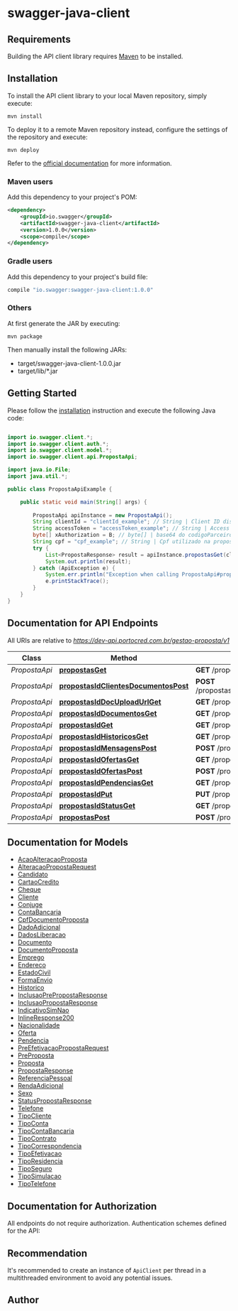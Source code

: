 # swagger-java-client

## Requirements

Building the API client library requires [Maven](https://maven.apache.org/) to be installed.

## Installation

To install the API client library to your local Maven repository, simply execute:

```shell
mvn install
```

To deploy it to a remote Maven repository instead, configure the settings of the repository and execute:

```shell
mvn deploy
```

Refer to the [official documentation](https://maven.apache.org/plugins/maven-deploy-plugin/usage.html) for more information.

### Maven users

Add this dependency to your project's POM:

```xml
<dependency>
    <groupId>io.swagger</groupId>
    <artifactId>swagger-java-client</artifactId>
    <version>1.0.0</version>
    <scope>compile</scope>
</dependency>
```

### Gradle users

Add this dependency to your project's build file:

```groovy
compile "io.swagger:swagger-java-client:1.0.0"
```

### Others

At first generate the JAR by executing:

    mvn package

Then manually install the following JARs:

* target/swagger-java-client-1.0.0.jar
* target/lib/*.jar

## Getting Started

Please follow the [installation](#installation) instruction and execute the following Java code:

```java

import io.swagger.client.*;
import io.swagger.client.auth.*;
import io.swagger.client.model.*;
import io.swagger.client.api.PropostaApi;

import java.io.File;
import java.util.*;

public class PropostaApiExample {

    public static void main(String[] args) {
        
        PropostaApi apiInstance = new PropostaApi();
        String clientId = "clientId_example"; // String | Client ID disponibilizado na criação da App.
        String accessToken = "accessToken_example"; // String | Access Token com permissões de acesso.
        byte[] xAuthorization = B; // byte[] | base64 do codigoParceiro:codigoUsuario:senha.
        String cpf = "cpf_example"; // String | Cpf utilizado na proposta.
        try {
            List<PropostaResponse> result = apiInstance.propostasGet(clientId, accessToken, xAuthorization, cpf);
            System.out.println(result);
        } catch (ApiException e) {
            System.err.println("Exception when calling PropostaApi#propostasGet");
            e.printStackTrace();
        }
    }
}

```

## Documentation for API Endpoints

All URIs are relative to *https://dev-api.portocred.com.br/gestao-proposta/v1*

Class | Method | HTTP request | Description
------------ | ------------- | ------------- | -------------
*PropostaApi* | [**propostasGet**](docs/PropostaApi.md#propostasGet) | **GET** /propostas | 
*PropostaApi* | [**propostasIdClientesDocumentosPost**](docs/PropostaApi.md#propostasIdClientesDocumentosPost) | **POST** /propostas/{id}/clientes/documentos | 
*PropostaApi* | [**propostasIdDocUploadUrlGet**](docs/PropostaApi.md#propostasIdDocUploadUrlGet) | **GET** /propostas/{id}/doc-upload-url | 
*PropostaApi* | [**propostasIdDocumentosGet**](docs/PropostaApi.md#propostasIdDocumentosGet) | **GET** /propostas/{id}/documentos | 
*PropostaApi* | [**propostasIdGet**](docs/PropostaApi.md#propostasIdGet) | **GET** /propostas/{id} | 
*PropostaApi* | [**propostasIdHistoricosGet**](docs/PropostaApi.md#propostasIdHistoricosGet) | **GET** /propostas/{id}/historicos | 
*PropostaApi* | [**propostasIdMensagensPost**](docs/PropostaApi.md#propostasIdMensagensPost) | **POST** /propostas/{id}/mensagens | 
*PropostaApi* | [**propostasIdOfertasGet**](docs/PropostaApi.md#propostasIdOfertasGet) | **GET** /propostas/{id}/ofertas | 
*PropostaApi* | [**propostasIdOfertasPost**](docs/PropostaApi.md#propostasIdOfertasPost) | **POST** /propostas/{id}/ofertas | 
*PropostaApi* | [**propostasIdPendenciasGet**](docs/PropostaApi.md#propostasIdPendenciasGet) | **GET** /propostas/{id}/pendencias | 
*PropostaApi* | [**propostasIdPut**](docs/PropostaApi.md#propostasIdPut) | **PUT** /propostas/{id} | 
*PropostaApi* | [**propostasIdStatusGet**](docs/PropostaApi.md#propostasIdStatusGet) | **GET** /propostas/{id}/status | 
*PropostaApi* | [**propostasPost**](docs/PropostaApi.md#propostasPost) | **POST** /propostas | 


## Documentation for Models

 - [AcaoAlteracaoProposta](docs/AcaoAlteracaoProposta.md)
 - [AlteracaoPropostaRequest](docs/AlteracaoPropostaRequest.md)
 - [Candidato](docs/Candidato.md)
 - [CartaoCredito](docs/CartaoCredito.md)
 - [Cheque](docs/Cheque.md)
 - [Cliente](docs/Cliente.md)
 - [Conjuge](docs/Conjuge.md)
 - [ContaBancaria](docs/ContaBancaria.md)
 - [CpfDocumentoProposta](docs/CpfDocumentoProposta.md)
 - [DadoAdicional](docs/DadoAdicional.md)
 - [DadosLiberacao](docs/DadosLiberacao.md)
 - [Documento](docs/Documento.md)
 - [DocumentoProposta](docs/DocumentoProposta.md)
 - [Emprego](docs/Emprego.md)
 - [Endereco](docs/Endereco.md)
 - [EstadoCivil](docs/EstadoCivil.md)
 - [FormaEnvio](docs/FormaEnvio.md)
 - [Historico](docs/Historico.md)
 - [InclusaoPrePropostaResponse](docs/InclusaoPrePropostaResponse.md)
 - [InclusaoPropostaResponse](docs/InclusaoPropostaResponse.md)
 - [IndicativoSimNao](docs/IndicativoSimNao.md)
 - [InlineResponse200](docs/InlineResponse200.md)
 - [Nacionalidade](docs/Nacionalidade.md)
 - [Oferta](docs/Oferta.md)
 - [Pendencia](docs/Pendencia.md)
 - [PreEfetivacaoPropostaRequest](docs/PreEfetivacaoPropostaRequest.md)
 - [PreProposta](docs/PreProposta.md)
 - [Proposta](docs/Proposta.md)
 - [PropostaResponse](docs/PropostaResponse.md)
 - [ReferenciaPessoal](docs/ReferenciaPessoal.md)
 - [RendaAdicional](docs/RendaAdicional.md)
 - [Sexo](docs/Sexo.md)
 - [StatusPropostaResponse](docs/StatusPropostaResponse.md)
 - [Telefone](docs/Telefone.md)
 - [TipoCliente](docs/TipoCliente.md)
 - [TipoConta](docs/TipoConta.md)
 - [TipoContaBancaria](docs/TipoContaBancaria.md)
 - [TipoContrato](docs/TipoContrato.md)
 - [TipoCorrespondencia](docs/TipoCorrespondencia.md)
 - [TipoEfetivacao](docs/TipoEfetivacao.md)
 - [TipoResidencia](docs/TipoResidencia.md)
 - [TipoSeguro](docs/TipoSeguro.md)
 - [TipoSimulacao](docs/TipoSimulacao.md)
 - [TipoTelefone](docs/TipoTelefone.md)


## Documentation for Authorization

All endpoints do not require authorization.
Authentication schemes defined for the API:

## Recommendation

It's recommended to create an instance of `ApiClient` per thread in a multithreaded environment to avoid any potential issues.

## Author



